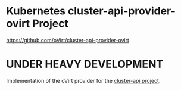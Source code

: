 # Kubernetes cluster-api-provider-ovirt Project

https://github.com/oVirt/cluster-api-provider-ovirt

# UNDER HEAVY DEVELOPMENT

Implementation of the  oVirt provider for the [cluster-api project](https://github.com/kubernetes-sigs/cluster-api).



